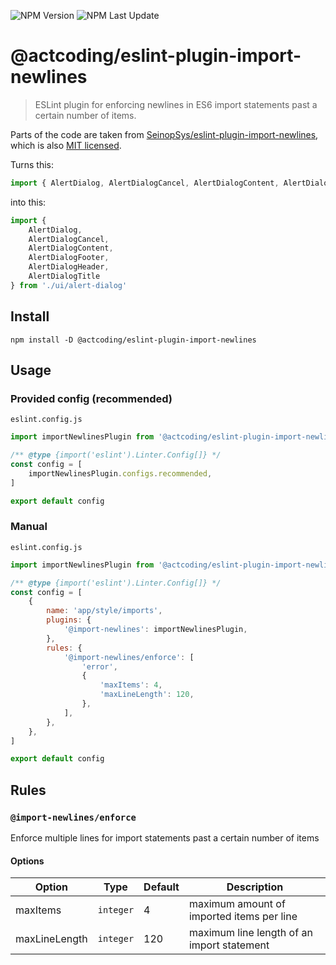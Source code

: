 ![NPM Version](https://img.shields.io/npm/v/%40actcoding%2Feslint-plugin-import-newlines)
![NPM Last Update](https://img.shields.io/npm/last-update/%40actcoding%2Feslint-plugin-import-newlines)

# @actcoding/eslint-plugin-import-newlines

> ESLint plugin for enforcing newlines in ES6 import statements past a certain number of items.

Parts of the code are taken from [SeinopSys/eslint-plugin-import-newlines](https://github.com/SeinopSys/eslint-plugin-import-newlines), which is also [MIT licensed](https://github.com/SeinopSys/eslint-plugin-import-newlines/blob/main/LICENSE.md).

Turns this:

```js
import { AlertDialog, AlertDialogCancel, AlertDialogContent, AlertDialogFooter, AlertDialogHeader, AlertDialogTitle } from './ui/alert-dialog'
```

into this:

```js
import {
	AlertDialog,
	AlertDialogCancel,
	AlertDialogContent,
	AlertDialogFooter,
	AlertDialogHeader,
	AlertDialogTitle
} from './ui/alert-dialog'
```

## Install

```shell
npm install -D @actcoding/eslint-plugin-import-newlines
```

## Usage

### Provided config (recommended)

`eslint.config.js`

```js
import importNewlinesPlugin from '@actcoding/eslint-plugin-import-newlines'

/** @type {import('eslint').Linter.Config[]} */
const config = [
    importNewlinesPlugin.configs.recommended,
]

export default config
```

### Manual

`eslint.config.js`

```js
import importNewlinesPlugin from '@actcoding/eslint-plugin-import-newlines'

/** @type {import('eslint').Linter.Config[]} */
const config = [
    {
        name: 'app/style/imports',
        plugins: {
            '@import-newlines': importNewlinesPlugin,
        },
        rules: {
            '@import-newlines/enforce': [
                'error',
                {
                    'maxItems': 4,
                    'maxLineLength': 120,
                },
            ],
        },
    },
]

export default config
```

## Rules

### `@import-newlines/enforce`

Enforce multiple lines for import statements past a certain number of items

#### Options

| Option | Type | Default | Description |
| --- | --- | --- | --- |
| maxItems | `integer` | 4 | maximum amount of imported items per line |
| maxLineLength | `integer` | 120 | maximum line length of an import statement |
